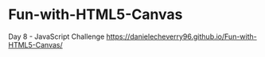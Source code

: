 # Fun-with-HTML5-Canvas
Day 8 - JavaScript Challenge
https://danielecheverry96.github.io/Fun-with-HTML5-Canvas/